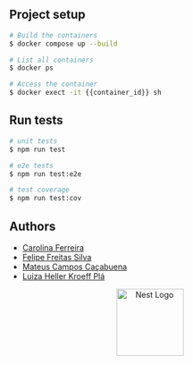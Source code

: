 ## Project setup

```bash
# Build the containers
$ docker compose up --build

# List all containers
$ docker ps

# Access the container
$ docker exect -it {{container_id}} sh
```

## Run tests

```bash
# unit tests
$ npm run test

# e2e tests
$ npm run test:e2e

# test coverage
$ npm run test:cov
```

## Authors

- [Carolina Ferreira](https://github.com/carolmicfer)
- [Felipe Freitas Silva](https://github.com/felipefreitassilva)
- [Mateus Campos Caçabuena](https://github.com/mateuscacabuena)
- [Luiza Heller Kroeff Plá](https://github.com/LuHellerKP)

<p align="center">
  <a href="http://nestjs.com/" target="blank"><img src="https://nestjs.com/img/logo-small.svg" width="120" alt="Nest Logo" /></a>
</p>
